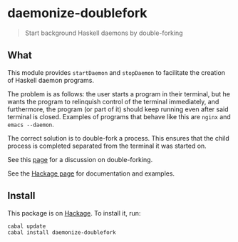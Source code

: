 daemonize-doublefork
====================

> Start background Haskell daemons by double-forking

What
----

This module provides `startDaemon` and `stopDaemon` to facilitate the
creation of Haskell daemon programs.

The problem is as follows: the user starts a program in their
terminal, but he wants the program to relinquish control of the
terminal immediately, and furthermore, the program (or part of it)
should keep running even after said terminal is closed.  Examples of
programs that behave like this are `nginx` and `emacs --daemon`.

The correct solution is to double-fork a process.  This ensures
that the child process is completed separated from the terminal it
was started on.

See this [page](http://www.enderunix.org/docs/eng/daemon.php) for a
discussion on double-forking.

See the
[Hackage page](http://hackage.haskell.org/package/daemonize-doublefork)
for documentation and examples.

Install
-------

This package is on
[Hackage](http://hackage.haskell.org/package/daemonize-doublefork).
To install it, run:

    cabal update
    cabal install daemonize-doublefork
